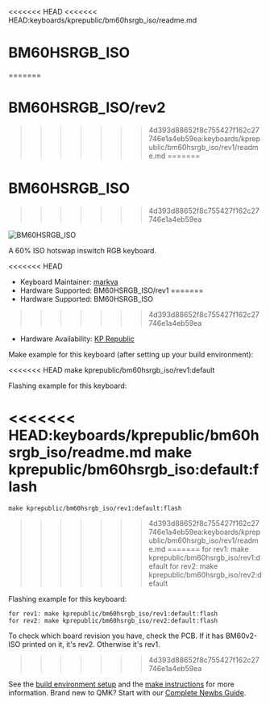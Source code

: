 <<<<<<< HEAD
<<<<<<< HEAD:keyboards/kprepublic/bm60hsrgb_iso/readme.md
# BM60HSRGB_ISO
=======
# BM60HSRGB_ISO/rev2
>>>>>>> 4d393d88652f8c755427f162c27746e1a4eb59ea:keyboards/kprepublic/bm60hsrgb_iso/rev1/readme.md
=======
# BM60HSRGB_ISO
>>>>>>> 4d393d88652f8c755427f162c27746e1a4eb59ea

![BM60HSRGB_ISO](https://i.imgur.com/i3gk2vql.jpg)

A 60% ISO hotswap inswitch RGB keyboard.

<<<<<<< HEAD
* Keyboard Maintainer: [markva](https://github.com/markva)
* Hardware Supported: BM60HSRGB_ISO/rev1
=======
* Hardware Supported: BM60HSRGB_ISO
>>>>>>> 4d393d88652f8c755427f162c27746e1a4eb59ea
* Hardware Availability: [KP Republic](https://kprepublic.com/products/bm60-rgb-iso-uk-eu-rgb-60-hot-swappable-pcb-qmk-firmware-rgb-underglow-type-c)

Make example for this keyboard (after setting up your build environment):

<<<<<<< HEAD
    make kprepublic/bm60hsrgb_iso/rev1:default

Flashing example for this keyboard:

<<<<<<< HEAD:keyboards/kprepublic/bm60hsrgb_iso/readme.md
    make kprepublic/bm60hsrgb_iso:default:flash
=======
    make kprepublic/bm60hsrgb_iso/rev1:default:flash
>>>>>>> 4d393d88652f8c755427f162c27746e1a4eb59ea:keyboards/kprepublic/bm60hsrgb_iso/rev1/readme.md
=======
    for rev1: make kprepublic/bm60hsrgb_iso/rev1:default
    for rev2: make kprepublic/bm60hsrgb_iso/rev2:default

Flashing example for this keyboard:

    for rev1: make kprepublic/bm60hsrgb_iso/rev1:default:flash
    for rev2: make kprepublic/bm60hsrgb_iso/rev2:default:flash

To check which board revision you have, check the PCB. If it has BM60v2-ISO printed on it, it's rev2. Otherwise it's rev1.
>>>>>>> 4d393d88652f8c755427f162c27746e1a4eb59ea

See the [build environment setup](https://docs.qmk.fm/#/getting_started_build_tools) and the [make instructions](https://docs.qmk.fm/#/getting_started_make_guide) for more information. Brand new to QMK? Start with our [Complete Newbs Guide](https://docs.qmk.fm/#/newbs).
